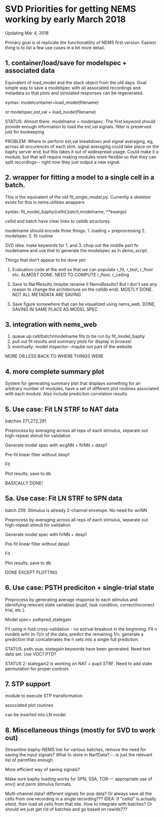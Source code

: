 # SVD Priorities for getting NEMS working by early March 2018 #

Updating Mar 4, 2018

Primary goal is ot replicate the functionatility of NEMS first version. 
Easiest thing is to list a few use cases in a bit more detail.


## 1. container/load/save for modelspec + associated data ##

Equivalent of load_model and the stack object from the old days. 
Goal: simple way to save a modelspec with all associated recordings and 
metadata so that plots and simulated responses can be regenerated.

syntax:  modelcontainer=load_model(filename)

or  modelspec,est,val = load_model(filename)

STATUS: Almost there. modelname = <loader>_modelspec_<fitter>.  The first keyword
should provide enough information to load the est,val signals. fitter is 
preserved just for bookeeping

PROBLEM: Where to perform est,val breakdown and signal averaging, eg, across
all occurences of each stim. signal averaging could take place on the baphy
server end, but this takes it out of widespread usage.  Could make it a module,
but that will require making modules more flexible so that they can split 
recordings-- right now they just output a new signal.


## 2. wrapper for fitting a model to a single cell in a batch. ##

This is the equivalent of the old fit_single_model.py. Currently a skeleton 
exists for this is nems.utilities.wrappers

syntax: fit_model_baphy(cellid,batch,modelname, **kwargs)

cellid and batch have clear links to celldb structures.

modelname should encode three things:
    1. loading + preprocessing
    2. modelspec
    3. fit routine
    
SVD idea: make keywords for 1. and 3. chop out the middle part fo modelname and
use that to generate the modelspec as in demo_script.

Things that don't appear to be done yet:

1. Evaluation code at the end so that we can populate r_fit,
r_test, r_floor etc. ALMOST DONE. NEED TO COMPUTE r_floor, r_ceiling

2. Save to NarfResults (maybe rename it NemsResults? But I don't
see any reason to change the architecture on the celldb end). MOSTLY DONE. 
NOT ALL METADATA ARE SAVING

3. Save figure somewhere that can be visualized using nems_web. DONE, SAVING
IN SAME PLACE AS MODEL SPEC


## 3. integration with nems_web ##

1. queue up cell/batch/modelname fits to be run by fit_model_baphy
2. pull out fit results and summary plots for display in browser
3. eventually: model inspector--maybe not part of the website

MORE OR LESS BACK TO WHERE THINGS WERE

## 4. more complete summary plot ##

System for generating summary plot that displays something for an arbitrary 
number of modules, have a set of different plot routines associated with 
each module. Also include prediciton correlation results.

## 5. Use case: Fit LN STRF to NAT data ##

batches 271,272,291

Preprocess by averaging across all reps of each stimulus, separate out
high-repeat stimuli for validation

Generate model spec with wcgNN + firNN + dexp1

Pre-fit linear filter without dexp1

Fit

Plot results, save to db

BASICALLY DONE!


## 5a. Use case: Fit LN STRF to SPN data ##

batch 259. Stimulus is already 2-channel envelope. No need for wcNN

Preprocess by averaging across all reps of each stimulus, separate out
high-repeat stimuli for validation

Generate model spec with firNN + dexp1

Pre-fit linear filter without dexp1

Fit

Plot results, save to db

DONE EXCEPT PLOTTING


## 6. Use case: PSTH prediciton + single-trial state ##

Preprocess by generating average response to each stimulus and identifying 
relevant state variables (pupil, task condition, correct/incorrect trial, 
etc.).

Model spec= psthpred_stategain

Fit using n-fold cross-validation - no est/val breakout in the beginning. Fit
n models wiht (n-1)/n of the data, predict the remaining 1/n, generate a 
prediction that concatenates the n sets into a single full prediction.

STATUS: psth, pup, stategain keywords have been generated. Need test data set.
Use VOC? PTD?

STATUS 2: stategain2 is working on NAT + pupil STRF. Need to add state 
permutation for proper controls


## 7. STP support ##

module to execute STP transformation

associated plot routines

can be inserted into LN model


## 8. Miscellaneous things (mostly for SVD to work out) ##

Streamline baphy-NEMS link for various batches, remove the need for
saving the input signals? What to store in NarfData? -- is just the relevant
list of parmfiles enough

More efficient way of saving signals?

Make sure baphy loading works for SPN, SSA, TOR--- appropriate use of env()
and parm stimulus formats.

Multi-channel data? different signals for pop data? Or always save all the
cells from one recording in a single recording???  IDEA: If "cellid" is actually
siteid, then load all cells from that site. How to integrate with batches?
Or should we just get rid of batches and go based on rawids???



